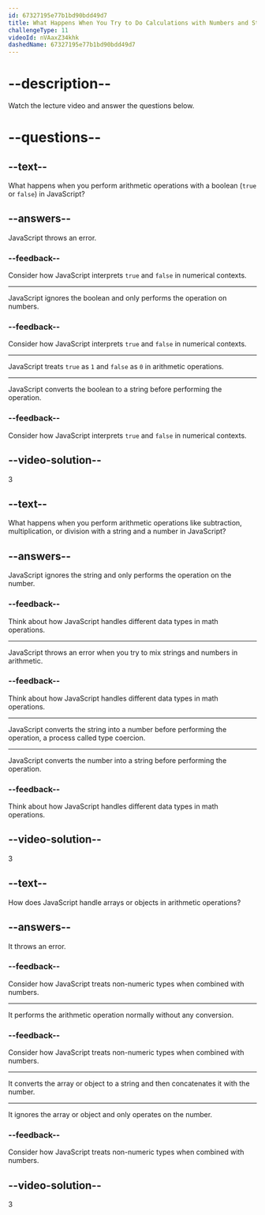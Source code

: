```yaml
---
id: 67327195e77b1bd90bdd49d7
title: What Happens When You Try to Do Calculations with Numbers and Strings?
challengeType: 11
videoId: nVAaxZ34khk
dashedName: 67327195e77b1bd90bdd49d7
---
```


# --description--

Watch the lecture video and answer the questions below.

# --questions--

## --text--

What happens when you perform arithmetic operations with a boolean (`true` or `false`) in JavaScript?

## --answers--

JavaScript throws an error.

### --feedback--

Consider how JavaScript interprets `true` and `false` in numerical contexts.

---

JavaScript ignores the boolean and only performs the operation on numbers.

### --feedback--

Consider how JavaScript interprets `true` and `false` in numerical contexts.

---

JavaScript treats `true` as `1` and `false` as `0` in arithmetic operations.

---

JavaScript converts the boolean to a string before performing the operation.

### --feedback--

Consider how JavaScript interprets `true` and `false` in numerical contexts.

## --video-solution--

3

## --text--

What happens when you perform arithmetic operations like subtraction, multiplication, or division with a string and a number in JavaScript?

## --answers--

JavaScript ignores the string and only performs the operation on the number.

### --feedback--

Think about how JavaScript handles different data types in math operations.

---

JavaScript throws an error when you try to mix strings and numbers in arithmetic.

### --feedback--

Think about how JavaScript handles different data types in math operations.

---

JavaScript converts the string into a number before performing the operation, a process called type coercion.

---

JavaScript converts the number into a string before performing the operation.

### --feedback--

Think about how JavaScript handles different data types in math operations.

## --video-solution--

3

## --text--

How does JavaScript handle arrays or objects in arithmetic operations?

## --answers--

It throws an error.

### --feedback--

Consider how JavaScript treats non-numeric types when combined with numbers.

---

It performs the arithmetic operation normally without any conversion.

### --feedback--

Consider how JavaScript treats non-numeric types when combined with numbers.

---

It converts the array or object to a string and then concatenates it with the number.

---

It ignores the array or object and only operates on the number.

### --feedback--

Consider how JavaScript treats non-numeric types when combined with numbers.

## --video-solution--

3
